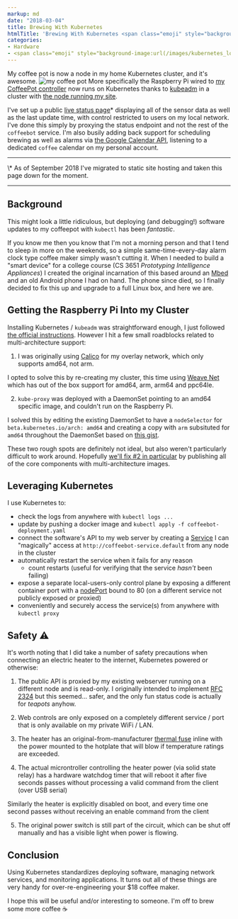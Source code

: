 ```yaml
---
markup: md
date: "2018-03-04"
title: Brewing With Kubernetes
htmlTitle: 'Brewing With Kubernetes <span class="emoji" style="background-image:url(/images/emoji/emoji_u2615.png)" title=":coffee:">:coffee:</span>'
categories:
- Hardware
- <span class="emoji" style="background-image:url(/images/kubernetes_logo.svg)" title=":kubernetes:"/>:kubernetes:</span>
---
```


My coffee pot is now a node in my home Kubernetes cluster, and it's awesome.
<img src="/images/coffeebot_25pct.jpg" title="my coffee pot"></img>
More specifically the Raspberry Pi wired to [my CoffeePot controller](https://github.com/bentheelder/mrcoffeebot) now runs on Kubernetes thanks to [kubeadm](https://kubernetes.io/docs/setup/independent/create-cluster-kubeadm/) in a cluster with [the node running my site](/posts/migrating-my-site-to-kubernetes).

I've set up a public <a href="/projects/coffee">live status page</a>* displaying all of the sensor data as well as the last update time, with control restricted to users on my local network. I've done this simply by proxying the status endpoint and not the rest of the `coffeebot` service. I'm also busily adding back support for scheduling brewing as well as alarms via [the Google Calendar API](https://developers.google.com/google-apps/calendar/quickstart/go), listening to a dedicated `coffee` calendar on my personal account.

<hr>
\* As of September 2018 I've migrated to static site hosting and taken this page down for the moment.
<hr>

## Background

This might look a little ridiculous, but deploying (and debugging!) software updates to my coffeepot with `kubectl` has been *fantastic*.

If you know me then you know that I'm not a morning person and that I tend to sleep in more on the weekends, so a simple same-time-every-day alarm clock type coffee maker simply wasn't cutting it. When I needed to build a "smart device" for a college course (CS 3651 *Prototyping Intelligence Appliances*) I created the original incarnation of this based around an [Mbed](https://www.mbed.com/en/) and an old Android phone I had on hand. The phone since died, so I finally decided to fix this up and upgrade to a full Linux box, and here we are.


## Getting the Raspberry Pi Into my Cluster

Installing Kubernetes / `kubeadm` was straightforward enough, I just followed [the official instructions](https://kubernetes.io/docs/setup/independent/install-kubeadm/). However I hit a few small roadblocks related to multi-architecture support:

1) I was originally using [Calico](https://www.projectcalico.org/) for my overlay network, which only supports amd64, not arm.

I opted to solve this by re-creating my cluster, this time using [Weave Net](https://www.weave.works/docs/net/latest/overview/) which has out of the box support for amd64, arm, arm64 and ppc64le.

2) `kube-proxy` was deployed with a DaemonSet pointing to an amd64 specific image, and couldn't run on the Raspberry Pi.

I solved this by editing the existing DaemonSet to have a `nodeSelector` for `beta.kubernetes.io/arch: amd64` and creating a copy with `arm` subsituted for `amd64` throughout the DaemonSet based on [this gist](https://gist.github.com/squidpickles/dda268d9a444c600418da5e1641239af).

These two rough spots are definitely not ideal, but also weren't particularly difficult to work around. Hopefully [we'll fix #2 in particular](https://github.com/kubernetes/kubeadm/issues/51) by publishing all of the core components with multi-architecture images.

## Leveraging Kubernetes

I use Kubernetes to:

- check the logs from anywhere with `kubectl logs ...`
- update by pushing a docker image and `kubectl apply -f coffeebot-deployment.yaml`
- connect the software's API to my web server by creating a [Service](https://kubernetes.io/docs/concepts/services-networking/service/) I can "magically" access at `http://coffeebot-service.default` from any node in the cluster
- automatically restart the service when it fails for any reason
  - count restarts (useful for verifying that the service *hasn't* been failing)
- expose a separate local-users-only control plane by exposing a different container port with a [nodePort](https://kubernetes.io/docs/concepts/services-networking/service/#type-nodeport) bound to 80 (on a different service not publicly exposed or proxied)
- conveniently and securely access the service(s) from anywhere with `kubectl proxy`


## Safety ⚠️

It's worth noting that I did take a number of safety precautions when connecting an electric heater to the internet, Kubernetes powered or otherwise:

1) The public API is proxied by my existing webserver running on a different node and is read-only. I originally intended to implement [RFC 2324](https://www.ietf.org/rfc/rfc2324.txt) but this seemed... safer, and the only fun status code is actually for *teapots* anyhow.

2) Web controls are only exposed on a completely different service / port that is only available on my private WiFi / LAN.

3) The heater has an original-from-manufacturer [thermal fuse](https://en.wikipedia.org/wiki/Thermal_cutoff#Thermal_fuse) inline with the power mounted to the hotplate that will blow if temperature ratings are exceeded.

4) The actual microntroller controlling the heater power (via solid state relay) has a hardware watchdog timer that will reboot it after five seconds passes without processing a valid command from the client (over USB serial)

Similarly the heater is explicitly disabled on boot, and every time one second passes without receiving an enable command from the client

5) The original power switch is still part of the circuit, which can be shut off manually and has a visible light when power is flowing.

## Conclusion

Using Kubernetes standardizes deploying software, managing network services, and monitoring applications. It turns out all of these things are very handy for over-re-engineering your $18 coffee maker.

I hope this will be useful and/or interesting to someone. I'm off to brew some more coffee <span class="emoji" style="background-image:url(/images/emoji/emoji_u2615.png)" title=":coffee:">:coffee:</span>